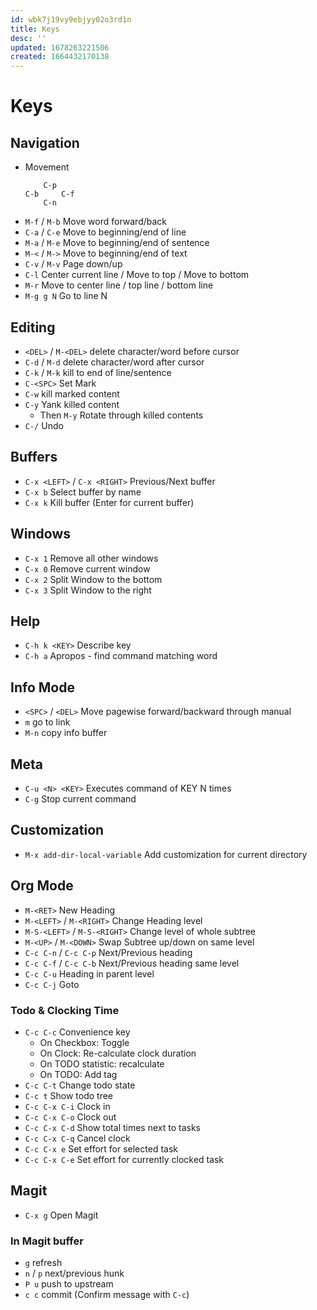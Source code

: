 ```yaml
---
id: wbk7j19vy9ebjyy02o3rd1n
title: Keys
desc: ''
updated: 1678263221506
created: 1664432170138
---
```

# Keys

## Navigation
- Movement
  ```
      C-p
  C-b     C-f
      C-n
  ```
- `M-f` / `M-b` Move word forward/back
- `C-a` / `C-e` Move to beginning/end of line
- `M-a` / `M-e` Move to beginning/end of sentence
- `M-<` / `M->` Move to beginning/end of text
- `C-v` / `M-v` Page down/up
- `C-l` Center current line / Move to top / Move to bottom
- `M-r` Move to center line / top line / bottom line
- `M-g g N` Go to line N

## Editing
- `<DEL>` / `M-<DEL>` delete character/word before cursor
- `C-d` / `M-d` delete character/word after cursor
- `C-k` / `M-k` kill to end of line/sentence
- `C-<SPC>` Set Mark
- `C-w` kill marked content
- `C-y` Yank killed content
  - Then `M-y` Rotate through killed contents
- `C-/` Undo

## Buffers
- `C-x <LEFT>` / `C-x <RIGHT>` Previous/Next buffer
- `C-x b` Select buffer by name
- `C-x k` Kill buffer (Enter for current buffer)

## Windows
- `C-x 1` Remove all other windows
- `C-x 0` Remove current window
- `C-x 2` Split Window to the bottom
- `C-x 3` Split Window to the right

## Help
- `C-h k <KEY>` Describe key
- `C-h a` Apropos - find command matching word

## Info Mode
- `<SPC>` / `<DEL>` Move pagewise forward/backward through manual
- `m` go to link
- `M-n` copy info buffer

## Meta
- `C-u <N> <KEY>` Executes command of KEY N times
- `C-g` Stop current command

## Customization
- `M-x add-dir-local-variable` Add customization for current directory

## Org Mode
- `M-<RET>` New Heading
- `M-<LEFT>` / `M-<RIGHT>` Change Heading level
- `M-S-<LEFT>` / `M-S-<RIGHT>` Change level of whole subtree
- `M-<UP>` / `M-<DOWN>` Swap Subtree up/down on same level
- `C-c C-n` / `C-c C-p` Next/Previous heading
- `C-c C-f` / `C-c C-b` Next/Previous heading same level
- `C-c C-u` Heading in parent level
- `C-c C-j` Goto

### Todo & Clocking Time
- `C-c C-c` Convenience key
  - On Checkbox: Toggle
  - On Clock: Re-calculate clock duration
  - On TODO statistic: recalculate
  - On TODO: Add tag
- `C-c C-t` Change todo state
- `C-c t` Show todo tree
- `C-c C-x C-i` Clock in
- `C-c C-x C-o` Clock out
- `C-c C-x C-d` Show total times next to tasks
- `C-c C-x C-q` Cancel clock
- `C-c C-x e` Set effort for selected task
- `C-c C-x C-e` Set effort for currently clocked task

## Magit
- `C-x g` Open Magit

### In Magit buffer
- `g` refresh
- `n` / `p` next/previous hunk
- `P u` push to upstream
- `c c` commit (Confirm message with `C-c`)
